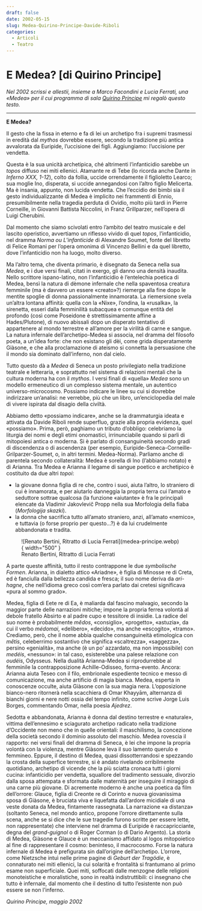 ```yaml
---
draft: false
date: 2002-05-15 
slug: Medea-Quirino-Principe-Davide-Riboli
categories:
  - Articoli
  - Teatro
---
```


# E Medea? [di Quirino Principe]

*Nel 2002 scrissi e allestii, insieme a Marco Facondini e Lucia Ferrati, una «Medea» per il cui programma di sala [Quirino Principe](https://it.wikipedia.org/wiki/Quirino_Principe) mi regalò questo testo.*

<!-- more --> 

---

**E Medea?**

Il gesto che la fissa in eterno e fa di lei un archetipo fra i supremi trasmessi in eredità dal *mythos* dovrebbe essere, secondo la tradizione più antica avvalorata da Euripide, l’uccisione dei figli. Aggiungiamo: l’uccisione per vendetta.

Questa è la sua unicità archetipica, ché altrimenti l’infanticidio sarebbe un *topos* diffuso nei miti ellenici. Atamante re di Tebe (lo ricorda anche Dante in *Inferno XXX, 1-12*), colto da follia, uccide orrendamente il figlioletto Learco; sua moglie Ino, disperata, si uccide annegandosi con l’altro figlio Melicerta. Ma è insania, appunto, non lucida vendetta. Che l’eccidio dei bimbi sia il gesto individualizzante di Medea è implicito nei frammenti di Ennio, presumibilmente nella tragedia perduta di Ovidio, molto più tardi in Pierre Corneille, in Giovanni Battista Niccolini, in Franz Grillparzer, nell’opera di Luigi Cherubini.

Dal momento che siamo scivolati entro l’ambito del teatro musicale e del lascito operistico, avvertiamo un riflesso vivido di quel *topos*, l’infanticidio, nel dramma *Norma ou L’infanticide* di Alexandre Soumet, fonte del libretto di Felice Romani per l’opera omonima di Vincenzo Bellini e da quel libretto, dove l’infanticidio non ha luogo, molto diverso.

Ma l’altro tema, che diventa primario, è disegnato da Seneca nella sua *Medea*, e i due versi finali, citati in exergo, gli danno una densità inaudita. Nello scrittore ispano-latino, non l’infanticidio è l’entelechia poetica di Medea, bensì la natura di dèmone infernale che nella spaventosa creatura femminile (ma è davvero un essere «creato»?) riemerge alla fine dopo le mentite spoglie di donna passionalmente innamorata. La riemersione svela un’altra lontana affinità: quella con la «Nixe», l’ondina, la «rusalka», la sirenetta, esseri dalla femminilità subacquea e comunque entità del profondo (così come Poseidone è strettissimamente affine a Hades/Plutone), di nuovo abissali dopo un disperato tentativo di appartenere al mondo terrestre e all’amore per la virilità di carne e sangue. La natura infernale dell’archetipo-Medea si associa, nel dramma del filosofo poeta, a un’idea forte: che non esistano gli dèi, come grida disperatamente Giàsone, e che alla proclamazione di ateismo si connetta la persuasione che il mondo sia dominato dall’inferno, non dal cielo.

Tutto questo dà a *Medea* di Seneca un posto privilegiato nella tradizione teatrale e letteraria, e soprattutto nel sistema di relazioni mentali che la cultura moderna ha con il *mythos*. I versi finali di «quella» *Medea* sono un modello ermeneutico di un complesso sistema mentale, un autentico universo-microcosmo. Possiamo indicare le linee su cui si dovrebbe indirizzare un’analisi: ne verrebbe, più che un libro, un’enciclopedia del male di vivere ispirata dal disagio della civiltà.

Abbiamo detto «possiamo indicare», anche se la drammaturgia ideata e attivata da Davide Riboli rende superfluo, grazie alla propria evidenza, quel «possiamo». Prima, però, paghiamo un tributo d’obbligo: celebriamo la liturgia dei nomi e degli etimi onomastici, irrinunciabile quando si parli di mitopoiesi antica o moderna. Si è parlato di consanguineità secondo gradi di discendenza o di ascendenza (per esempio, Euripide-Seneca-Corneille-Grilparzer-Soumet, o, in altri termini. Medea-Norma). Parliamo anche di parentela secondo collateralità: Medea è sorella di Ino (l’abbiamo notato) e di Arianna. Tra Medea e Arianna il legame di sangue poetico e archetipico è costituito da due altri *topoi*:
- la giovane donna figlia di re che, contro i suoi, aiuta l’altro, lo straniero di cui è innamorata, e per aiutarlo danneggia la propria terra cui l’amato e seduttore sottrae qualcosa (la funzione «aiutante» è fra le principali elencate da Vladimir Jakovlevič Propp nella sua Morfologia della fiaba (*Morfologija skazki*).
- la donna che sacrifica tutto all’amato straniero, anzi, all’amato «nemico», e tuttavia (o forse proprio per questo…?) è da lui crudelmente abbandonata e tradita.

<figure markdown>
  ![Renato Bertini, Ritratto di Lucia Ferrati](medea-principe.webp){ width="500" }
  <figcaption>Renato Bertini, Ritratto di Lucia Ferrati</figcaption>
</figure>

A parte queste affinità, tutto il resto contrappone le due *symbolische Formen*. Arianna, in dialetto attico «Ariadne», è figlia di Minosse re di Creta, ed è fanciulla dalla bellezza candida e fresca; il suo nome deriva da *ari-hagne*, che nell’idioma greco così com’era parlato dai cretesi significava «pura al sommo grado».

Medea, figlia di Eete re di Ea, è maliarda dal fascino malvagio, secondo la maggior parte delle narrazioni mitiche; impone la propria ferrea volontà al debole fratello Absirto e al padre cupo e tessitore di insidie. La radice del suo nome è probabilmente *mêdos*, «consiglio», «progetto», «astuzia», da cui il verbo *médomai*, «delibero», «decido», ma anche «escogito», «tramo». Crediamo, però, che il nome abbia qualche consanguineità etimologica con *mêtis*, celeberrimo sostantivo che significa «scaltrezza», «saggezza», persino «genialità», ma anche (è un po’ azzardato, ma non impossibile) con *medéis*, «nessuno»: in tal caso, esisterebbe una palese relazione con *oudéis*, Odysseus. Nella dualità Arianna-Medea si riprodurrebbe al femminile la contrapposizione Achille-Odisseo, forma-evento. Ancora: Arianna aiuta Teseo con il filo, embrionale espediente tecnico e messo di comunicazione, ma anche artificio di magia bianca. Medea, esperta in conoscenze occulte, aiuta Giàsone con la sua magia nera. L’opposizione bianco-nero ritornerà nella scacchiera di Omar Khayyām, alternanza di bianchi giorni e nere notti ossia del tempo infinito, come scrive Jorge Luis Borges, commentando Omar, nella poesia *Ajedrez*.

Sedotta e abbandonata, Arianna è donna dal destino terrestre e «naturale», vittima dell’ennesimo e sciagurato archetipo radicato nella tradizione d’Occidente non meno che in quelle orientali: il maschilismo, la concezione della società secondo il dominio assoluto del maschio. Medea rovescia il rapporto: nei versi finali del dramma di Seneca, è lei che impone la propria volontà con la violenza, mentre Giàsone leva il suo lamento querulo e femmineo. Eppure, il destino di Medea, quasi dissotterrandosi e spezzando la crosta della superfice terrestre, si è andato rivelando orribilmente quotidiano, archetipo di vicende che la più sciatta cronaca tutti i giorni cucina: infanticidio per vendetta, squallore del tradimento sessuale, divorzio dalla sposa attempata e sformata dalle maternità per inseguire il miraggio di una carne più giovane. Di acremente moderno è anche una poetica da film dell’orrore: Glauce, figlia di Creonte re di Corinto e nuova giovanissima sposa di Giàsone, è bruciata viva e liquefatta dall’ardore micidiale di una veste donata da Medea, fintamente rassegnata. La narrazione «a distanza» (soltanto Seneca, nel mondo antico, propone l’orrore direttamente sulla scena, anche se si dice che le sue tragedie furono scritte per essere lette, non rappresentate) che interviene nel dramma di Euripide è raccapricciante, degna del *grand-guignol* o di Roger Corman (o di Dario Argento). La storia di Medea, Giàsone e Glauce è un meccanismo affidato al logos mitopoietico al fine di rappresentare il cosmo: beninteso, il macrocosmo. Forse la natura infernale di Medea è prefigurata sin dall’origine dell’archetipo. L’orrore, come Nietzsche intuì nelle prime pagine di *Geburt der Tragödie*, è connaturato nei miti ellenici, la cui solarità e frontalità si frantumano al primo esame non superficiale. Quei miti, soffocati dalle menzogne delle religioni monoteistiche e moralistiche, sono in realtà indistruttibili: ci insegnano che tutto è infernale, dal momento che il destino di tutto l’esistente non può essere se non l’inferno.

*Quirino Principe, maggio 2002*